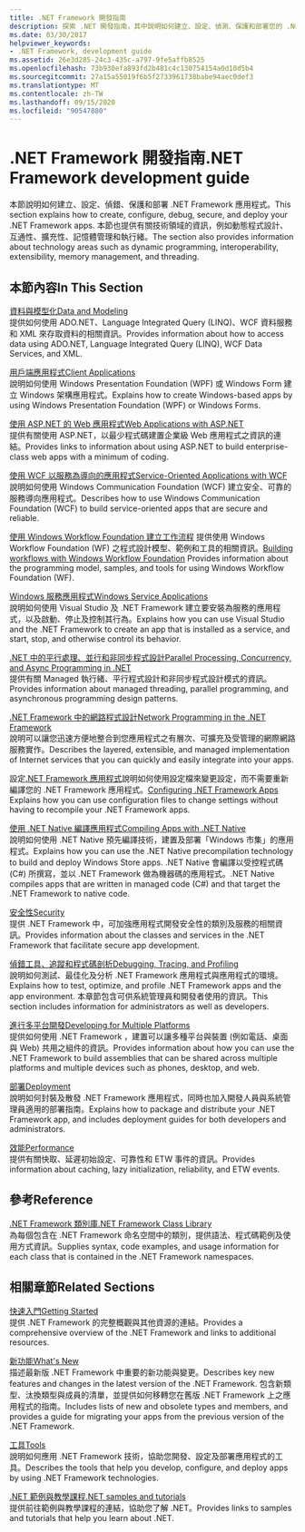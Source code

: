 ```yaml
---
title: .NET Framework 開發指南
description: 探索 .NET 開發指南，其中說明如何建立、設定、偵測、保護和部署您的 .NET 應用程式。
ms.date: 03/30/2017
helpviewer_keywords:
- .NET Framework, development guide
ms.assetid: 26e3d285-24c3-435c-a797-9fe5affb8525
ms.openlocfilehash: 73b930efa893fd2b481c4c130754154a0d10d5b4
ms.sourcegitcommit: 27a15a55019f6b5f2733961738babe94aec0def3
ms.translationtype: MT
ms.contentlocale: zh-TW
ms.lasthandoff: 09/15/2020
ms.locfileid: "90547880"
---
```

# <a name="net-framework-development-guide"></a><span data-ttu-id="f1a78-103">.NET Framework 開發指南</span><span class="sxs-lookup"><span data-stu-id="f1a78-103">.NET Framework development guide</span></span>

<span data-ttu-id="f1a78-104">本節說明如何建立、設定、偵錯、保護和部署 .NET Framework 應用程式。</span><span class="sxs-lookup"><span data-stu-id="f1a78-104">This section explains how to create, configure, debug, secure, and deploy your .NET Framework apps.</span></span> <span data-ttu-id="f1a78-105">本節也提供有關技術領域的資訊，例如動態程式設計、互通性、擴充性、記憶體管理和執行緒。</span><span class="sxs-lookup"><span data-stu-id="f1a78-105">The section also provides information about technology areas such as dynamic programming, interoperability, extensibility, memory management, and threading.</span></span>  
  
## <a name="in-this-section"></a><span data-ttu-id="f1a78-106">本節內容</span><span class="sxs-lookup"><span data-stu-id="f1a78-106">In This Section</span></span>
  
 [<span data-ttu-id="f1a78-107">資料與模型化</span><span class="sxs-lookup"><span data-stu-id="f1a78-107">Data and Modeling</span></span>](./data/index.md)  
 <span data-ttu-id="f1a78-108">提供如何使用 ADO.NET、Language Integrated Query (LINQ)、WCF 資料服務和 XML 來存取資料的相關資訊。</span><span class="sxs-lookup"><span data-stu-id="f1a78-108">Provides information about how to access data using ADO.NET, Language Integrated Query (LINQ), WCF Data Services, and XML.</span></span>  
  
 [<span data-ttu-id="f1a78-109">用戶端應用程式</span><span class="sxs-lookup"><span data-stu-id="f1a78-109">Client Applications</span></span>](develop-client-apps.md)  
 <span data-ttu-id="f1a78-110">說明如何使用 Windows Presentation Foundation (WPF) 或 Windows Form 建立 Windows 架構應用程式。</span><span class="sxs-lookup"><span data-stu-id="f1a78-110">Explains how to create Windows-based apps by using Windows Presentation Foundation (WPF) or Windows Forms.</span></span>  
  
 [<span data-ttu-id="f1a78-111">使用 ASP.NET 的 Web 應用程式</span><span class="sxs-lookup"><span data-stu-id="f1a78-111">Web Applications with ASP.NET</span></span>](develop-web-apps-with-aspnet.md)  
 <span data-ttu-id="f1a78-112">提供有關使用 ASP.NET，以最少程式碼建置企業級 Web 應用程式之資訊的連結。</span><span class="sxs-lookup"><span data-stu-id="f1a78-112">Provides links to information about using ASP.NET to build enterprise-class web apps with a minimum of coding.</span></span>  
  
 [<span data-ttu-id="f1a78-113">使用 WCF 以服務為導向的應用程式</span><span class="sxs-lookup"><span data-stu-id="f1a78-113">Service-Oriented Applications with WCF</span></span>](./wcf/index.md)  
 <span data-ttu-id="f1a78-114">說明如何使用 Windows Communication Foundation (WCF) 建立安全、可靠的服務導向應用程式。</span><span class="sxs-lookup"><span data-stu-id="f1a78-114">Describes how to use Windows Communication Foundation (WCF) to build service-oriented apps that are secure and reliable.</span></span>  
  
 <span data-ttu-id="f1a78-115">[使用 Windows Workflow Foundation 建立工作流程](windows-workflow-foundation/index.md) 提供使用 Windows Workflow Foundation (WF) 之程式設計模型、範例和工具的相關資訊。</span><span class="sxs-lookup"><span data-stu-id="f1a78-115">[Building workflows with Windows Workflow Foundation](windows-workflow-foundation/index.md) Provides information about the programming model, samples, and tools for using Windows Workflow Foundation (WF).</span></span>  

 [<span data-ttu-id="f1a78-116">Windows 服務應用程式</span><span class="sxs-lookup"><span data-stu-id="f1a78-116">Windows Service Applications</span></span>](./windows-services/index.md)  
 <span data-ttu-id="f1a78-117">說明如何使用 Visual Studio 及 .NET Framework 建立要安裝為服務的應用程式，以及啟動、停止及控制其行為。</span><span class="sxs-lookup"><span data-stu-id="f1a78-117">Explains how you can use Visual Studio and the .NET Framework to create an app that is installed as a service, and start, stop, and otherwise control its behavior.</span></span>  
  
 [<span data-ttu-id="f1a78-118">.NET 中的平行處理、並行和非同步程式設計</span><span class="sxs-lookup"><span data-stu-id="f1a78-118">Parallel Processing, Concurrency, and Async Programming in .NET</span></span>](../standard/parallel-processing-and-concurrency.md)  
 <span data-ttu-id="f1a78-119">提供有關 Managed 執行緒、平行程式設計和非同步程式設計模式的資訊。</span><span class="sxs-lookup"><span data-stu-id="f1a78-119">Provides information about managed threading, parallel programming, and asynchronous programming design patterns.</span></span>  
  
 [<span data-ttu-id="f1a78-120">.NET Framework 中的網路程式設計</span><span class="sxs-lookup"><span data-stu-id="f1a78-120">Network Programming in the .NET Framework</span></span>](./network-programming/index.md)  
 <span data-ttu-id="f1a78-121">說明可以讓您迅速方便地整合到您應用程式之有層次、可擴充及受管理的網際網路服務實作。</span><span class="sxs-lookup"><span data-stu-id="f1a78-121">Describes the layered, extensible, and managed implementation of Internet services that you can quickly and easily integrate into your apps.</span></span>  
  
 <span data-ttu-id="f1a78-122">設定[.NET Framework 應用程式](configure-apps/index.md)說明如何使用設定檔來變更設定，而不需要重新編譯您的 .NET Framework 應用程式。</span><span class="sxs-lookup"><span data-stu-id="f1a78-122">[Configuring .NET Framework Apps](configure-apps/index.md) Explains how you can use configuration files to change settings without having to recompile your .NET Framework apps.</span></span>  
  
 [<span data-ttu-id="f1a78-123">使用 .NET Native 編譯應用程式</span><span class="sxs-lookup"><span data-stu-id="f1a78-123">Compiling Apps with .NET Native</span></span>](./net-native/index.md)  
 <span data-ttu-id="f1a78-124">說明如何使用 .NET Native 預先編譯技術，建置及部署「Windows 市集」的應用程式。</span><span class="sxs-lookup"><span data-stu-id="f1a78-124">Explains how you can use the .NET Native precompilation technology to build and deploy Windows Store apps.</span></span> <span data-ttu-id="f1a78-125">.NET Native 會編譯以受控程式碼 (C#) 所撰寫，並以 .NET Framework 做為機器碼的應用程式。</span><span class="sxs-lookup"><span data-stu-id="f1a78-125">.NET Native compiles apps that are written in managed code (C#) and that target the .NET Framework to native code.</span></span>  
  
 [<span data-ttu-id="f1a78-126">安全性</span><span class="sxs-lookup"><span data-stu-id="f1a78-126">Security</span></span>](../standard/security/index.md)  
 <span data-ttu-id="f1a78-127">提供 .NET Framework 中，可加強應用程式開發安全性的類別及服務的相關資訊。</span><span class="sxs-lookup"><span data-stu-id="f1a78-127">Provides information about the classes and services in the .NET Framework that facilitate secure app development.</span></span>  
  
 [<span data-ttu-id="f1a78-128">偵錯工具、追蹤和程式碼剖析</span><span class="sxs-lookup"><span data-stu-id="f1a78-128">Debugging, Tracing, and Profiling</span></span>](./debug-trace-profile/index.md)  
 <span data-ttu-id="f1a78-129">說明如何測試、最佳化及分析 .NET Framework 應用程式與應用程式的環境。</span><span class="sxs-lookup"><span data-stu-id="f1a78-129">Explains how to test, optimize, and profile .NET Framework apps and the app environment.</span></span> <span data-ttu-id="f1a78-130">本章節包含可供系統管理員和開發者使用的資訊。</span><span class="sxs-lookup"><span data-stu-id="f1a78-130">This section includes information for administrators as well as developers.</span></span>  
  
 [<span data-ttu-id="f1a78-131">進行多平台開發</span><span class="sxs-lookup"><span data-stu-id="f1a78-131">Developing for Multiple Platforms</span></span>](../standard/cross-platform/index.md)  
 <span data-ttu-id="f1a78-132">提供如何使用 .NET Framework ，建置可以讓多種平台與裝置 (例如電話、桌面與 Web) 共用之組件的資訊。</span><span class="sxs-lookup"><span data-stu-id="f1a78-132">Provides information about how you can use the .NET Framework to build assemblies that can be shared across multiple platforms and multiple devices such as phones, desktop, and web.</span></span>  
  
 [<span data-ttu-id="f1a78-133">部署</span><span class="sxs-lookup"><span data-stu-id="f1a78-133">Deployment</span></span>](./deployment/index.md)  
 <span data-ttu-id="f1a78-134">說明如何封裝及散發 .NET Framework 應用程式，同時也加入開發人員與系統管理員適用的部署指南。</span><span class="sxs-lookup"><span data-stu-id="f1a78-134">Explains how to package and distribute your .NET Framework app, and includes deployment guides for both developers and administrators.</span></span>  
  
 [<span data-ttu-id="f1a78-135">效能</span><span class="sxs-lookup"><span data-stu-id="f1a78-135">Performance</span></span>](./performance/index.md)  
 <span data-ttu-id="f1a78-136">提供有關快取、延遲初始設定、可靠性和 ETW 事件的資訊。</span><span class="sxs-lookup"><span data-stu-id="f1a78-136">Provides information about caching, lazy initialization, reliability, and ETW events.</span></span>  

## <a name="reference"></a><span data-ttu-id="f1a78-137">參考</span><span class="sxs-lookup"><span data-stu-id="f1a78-137">Reference</span></span>  
 [<span data-ttu-id="f1a78-138">.NET Framework 類別庫</span><span class="sxs-lookup"><span data-stu-id="f1a78-138">.NET Framework Class Library</span></span>](../../api/index.md?view=netframework-4.7)  
 <span data-ttu-id="f1a78-139">為每個包含在 .NET Framework 命名空間中的類別，提供語法、程式碼範例及使用方式資訊。</span><span class="sxs-lookup"><span data-stu-id="f1a78-139">Supplies syntax, code examples, and usage information for each class that is contained in the .NET Framework namespaces.</span></span>  
  
## <a name="related-sections"></a><span data-ttu-id="f1a78-140">相關章節</span><span class="sxs-lookup"><span data-stu-id="f1a78-140">Related Sections</span></span>  
 [<span data-ttu-id="f1a78-141">快速入門</span><span class="sxs-lookup"><span data-stu-id="f1a78-141">Getting Started</span></span>](./get-started/index.md)  
 <span data-ttu-id="f1a78-142">提供 .NET Framework 的完整概觀與其他資源的連結。</span><span class="sxs-lookup"><span data-stu-id="f1a78-142">Provides a comprehensive overview of the .NET Framework and links to additional resources.</span></span>  
  
 [<span data-ttu-id="f1a78-143">新功能</span><span class="sxs-lookup"><span data-stu-id="f1a78-143">What's New</span></span>](./whats-new/index.md)  
 <span data-ttu-id="f1a78-144">描述最新版 .NET Framework 中重要的新功能與變更。</span><span class="sxs-lookup"><span data-stu-id="f1a78-144">Describes key new features and changes in the latest version of the .NET Framework.</span></span> <span data-ttu-id="f1a78-145">包含新類型、汰換類型與成員的清單，並提供如何移轉您在舊版 .NET Framework 上之應用程式的指南。</span><span class="sxs-lookup"><span data-stu-id="f1a78-145">Includes lists of new and obsolete types and members, and provides a guide for migrating your apps from the previous version of the .NET Framework.</span></span>  
  
 [<span data-ttu-id="f1a78-146">工具</span><span class="sxs-lookup"><span data-stu-id="f1a78-146">Tools</span></span>](./tools/index.md)  
 <span data-ttu-id="f1a78-147">說明如何應用 .NET Framework 技術，協助您開發、設定及部署應用程式的工具。</span><span class="sxs-lookup"><span data-stu-id="f1a78-147">Describes the tools that help you develop, configure, and deploy apps by using .NET Framework technologies.</span></span>  
  
 [<span data-ttu-id="f1a78-148">.NET 範例與教學課程</span><span class="sxs-lookup"><span data-stu-id="f1a78-148">.NET samples and tutorials</span></span>](../samples-and-tutorials/index.md)  
 <span data-ttu-id="f1a78-149">提供前往範例與教學課程的連結，協助您了解 .NET。</span><span class="sxs-lookup"><span data-stu-id="f1a78-149">Provides links to samples and tutorials that help you learn about .NET.</span></span>
